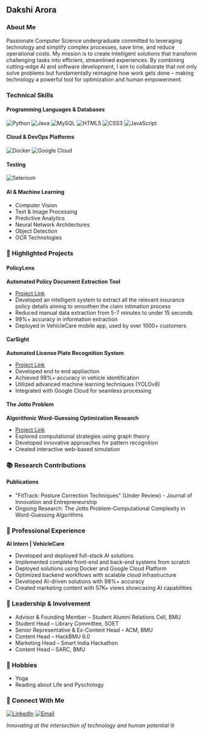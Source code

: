 ## Dakshi Arora

### About Me

Passionate Computer Science undergraduate committed to leveraging technology and simplify complex processes, save time, and reduce operational costs. My mission is to create intelligent solutions that transform challenging tasks into efficient, streamlined experiences. By combining cutting-edge AI and software development, I aim to collaborate that not only solve problems but fundamentally reimagine how work gets done – making technology a powerful tool for optimization and human empowerment.

### Technical Skills

#### Programming Languages & Databases
![Python](https://img.shields.io/badge/-Python-3776AB?style=flat-square&logo=python&logoColor=white)
![Java](https://img.shields.io/badge/-Java-007396?style=flat-square&logo=java&logoColor=white)
![MySQL](https://img.shields.io/badge/-MySQL-4479A1?style=flat-square&logo=mysql&logoColor=white)
![HTML5](https://img.shields.io/badge/-HTML5-E34F26?style=flat-square&logo=html5&logoColor=white)
![CSS3](https://img.shields.io/badge/-CSS3-1572B6?style=flat-square&logo=css3&logoColor=white)
![JavaScript](https://img.shields.io/badge/-JavaScript-F7DF1E?style=flat-square&logo=javascript&logoColor=black)

#### Cloud & DevOps Platforms
![Docker](https://img.shields.io/badge/-Docker-2496ED?style=flat-square&logo=docker&logoColor=white)
![Google Cloud](https://img.shields.io/badge/-Google%20Cloud-4285F4?style=flat-square&logo=google-cloud&logoColor=white)

#### Testing
![Selenium](https://img.shields.io/badge/-Selenium-43B02A?style=flat-square&logo=selenium&logoColor=white)


#### AI & Machine Learning
- Computer Vision
- Text & Image Processing
- Predictive Analytics
- Neural Network Architectures
- Object Detection
- OCR Technologies
  
### 🚀 Highlighted Projects

#### PolicyLens
**Automated Policy Document Extraction Tool**
- [Project Link](https://ai.vehiclecare.app/policylens2)
- Developed an intelligent system to extract all the relevant insurance policy details aiming to smoothen the claim intimation process
- Reduced manual data extraction from 5-7 minutes to under 15 seconds
- 99%+ accuracy in information extraction
- Deployed in VehicleCare mobile app, used by over 1000+ customers

#### CarSight
**Automated License Plate Recognition System**
- [Project Link](https://ai.vehiclecare.app/)
- Developed end to end appliaction
- Achieved 98%+ accuracy in vehicle identification
- Utilized advanced machine learning techniques (YOLOv8)
- Integrated with Google Cloud for seamless processing

#### The Jotto Problem
**Algorithmic Word-Guessing Optimization Research**
- [Project Link](https://jottogame.vercel.app/)
- Explored computational strategies using graph theory
- Developed innovative approaches for pattern recognition
- Created interactive web-based simulation

### 📚 Research Contributions

#### Publications
- "FitTrack: Posture Correction Techniques" (Under Review) - Journal of Innovation and Entrepreneurship
- Ongoing Research: The Jotto Problem-Computational Complexity in Word-Guessing Algorithms

### 🌟 Professional Experience

**AI Intern | VehicleCare**
- Developed and deployed full-stack AI solutions
- Implemented complete front-end and back-end systems from scratch
- Deployed solutions using Docker and Google Cloud Platform
- Optimized backend workflows with scalable cloud infrastructure
- Developed AI-driven solutions with 98%+ accuracy
- Created marketing content with 57K+ views showcasing AI capabilities

### 🤝 Leadership & Involvement

- Advisor & Founding Member – Student Alumni Relations Cell, BMU
- Student Head – Library Committee, SOET
- Senior Representative & Ex-Content Head – ACM, BMU 
- Content Head – HackBMU 6.0
- Marketing Head – Smart India Hackathon
- Content Head – SARC, BMU

### 🌿 Hobbies
  - Yoga
  - Reading about Life and Pyschology
    
### 📩 Connect With Me

[![LinkedIn](https://img.shields.io/badge/-LinkedIn-0A66C2?style=flat-square&logo=linkedin&logoColor=white)](https://www.linkedin.com/in/dakshi-arora)
[![Email](https://img.shields.io/badge/-Email-D14836?style=flat-square&logo=gmail&logoColor=white)](mailto:dakshi.arora.22cse@bmu.edu.in)

*Innovating at the intersection of technology and human potential* 🌐

